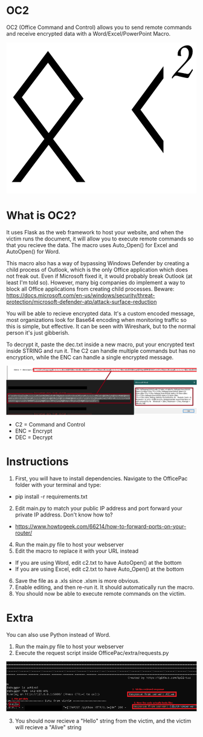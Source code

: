 
# OC2
OC2 (Office Command and Control) allows you to send remote commands and receive encrypted data with a Word/Excel/PowerPoint Macro. 

<img src="https://raw.githubusercontent.com/Splintaz/OC2/main/images/oc2.png" width="552" height="400">

# What is OC2?

It uses Flask as the web framework to host your website, and when the victim runs the document, it will allow you to execute remote commands so that you recieve the data. The macro uses Auto_Open() for Excel and AutoOpen() for Word.

This macro also has a way of bypassing Windows Defender by creating a child process of Outlook, which is the only Office application which does not freak out. Even if Microsoft fixed it, it would probably break Outlook (at least I'm told so). However, many big companies do implement a way to block all Office applications from creating child processes. Beware: https://docs.microsoft.com/en-us/windows/security/threat-protection/microsoft-defender-atp/attack-surface-reduction

You will be able to recieve encrypted data. It's a custom encoded message, most organizations look for Base64 encoding when monitoring traffic so this is simple, but effective. It can be seen with Wireshark, but to the normal person it's just gibberish.

To decrypt it, paste the dec.txt inside a new macro, put your encrypted text inside STRING and run it. The C2 can handle multiple commands but has no encryption, while the ENC can handle a single encrypted message. 

![encrypted](images/encryption.png)

* C2 = Command and Control
* ENC = Encrypt
* DEC = Decrypt

# Instructions

1. First, you will have to install dependencies. Navigate to the OfficePac folder with your terminal and type:
  - pip install -r requirements.txt
2. Edit main.py to match your public IP address and port forward your private IP address. Don't know how to? 
  - https://www.howtogeek.com/66214/how-to-forward-ports-on-your-router/
4. Run the main.py file to host your webserver
5. Edit the macro to replace it with your URL instead
  - If you are using Word, edit c2.txt to have AutoOpen() at the bottom
  - If you are using Excel, edit c2.txt to have Auto_Open() at the bottom
6. Save the file as a .xls since .xlsm is more obvious.
7. Enable editing, and then re-run it. It should automatically run the macro.
8. You should now be able to execute remote commands on the victim.

# Extra 
You can also use Python instead of Word. 

1. Run the main.py file to host your webserver
2. Execute the request script inside OfficePac/extra/requests.py

![alive](images/response.png)

3. You should now recieve a "Hello" string from the victim, and the victim will recieve a "Alive" string
